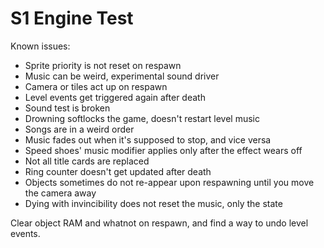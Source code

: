 # S1 Engine Test
Known issues:
- Sprite priority is not reset on respawn
- Music can be weird, experimental sound driver
- Camera or tiles act up on respawn
- Level events get triggered again after death
- Sound test is broken
- Drowning softlocks the game, doesn't restart level music
- Songs are in a weird order
- Music fades out when it's supposed to stop, and vice versa
- Speed shoes' music modifier applies only after the effect wears off
- Not all title cards are replaced
- Ring counter doesn't get updated after death
- Objects sometimes do not re-appear upon respawning until you move the camera away
- Dying with invincibility does not reset the music, only the state

Clear object RAM and whatnot on respawn, and find a way to undo level events.